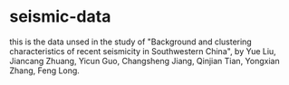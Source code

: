 # seismic-data
this is the data unsed in the study of "Background and clustering characteristics of recent seismicity in Southwestern China", by Yue Liu, Jiancang Zhuang, Yicun Guo, Changsheng Jiang, Qinjian Tian, Yongxian Zhang, Feng Long.
